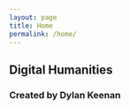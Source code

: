 ```yaml
---
layout: page
title: Home
permalink: /home/
---
```

## Digital Humanities
### Created by Dylan Keenan